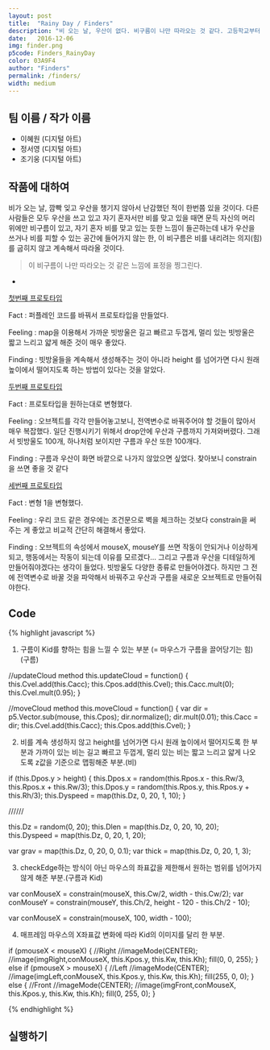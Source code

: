 ```yaml
---
layout: post
title:  "Rainy Day / Finders"
description: "비 오는 날, 우산이 없다. 비구름이 나만 따라오는 것 같다. 고등학교부터 함께 한 친구들(Friends)의 영어 알파벳 순서를 조금 바꾸어 Finders(발견자)로, 답을 찾아 발견해가는 친구들이라는 의미를 담고있다. "
date:   2016-12-06
img: finder.png
p5code: Finders_RainyDay
color: 03A9F4
author: "Finders"
permalink: /finders/
width: medium
---
```

## 팀 이름 / 작가 이름
- 이혜원 (디지털 아트)
- 정서영 (디지털 아트)
- 조기웅 (디지털 아트)


## 작품에 대하여

비가 오는 날, 깜빡 잊고 우산을 챙기지 않아서 난감했던 적이 한번쯤 있을 것이다.
다른 사람들은 모두 우산을 쓰고 있고 자기 혼자서만 비를 맞고 있을 때면 문득
자신의 머리 위에만 비구름이 있고, 자기 혼자 비를 맞고 있는 듯한 느낌이 들곤하는데
내가 우산을 쓰거나 비를 피할 수 있는 공간에 들어가지 않는 한,
이 비구름은 비를 내리려는 의지(힘)를 굽히지 않고 계속해서 따라올 것이다.

<blockquote>

이 비구름이 나만 따라오는 것 같은 느낌에 표정을 찡그린다.

</blockquote>

-
[첫번째 프로토타입](http://codepen.io/LeeHyeWon/pen/aByZOJ?editors=0010)

Fact : 퍼플레인 코드를 바꿔서 프로토타입을 만들었다.

Feeling : map을 이용해서 가까운 빗방울은 길고 빠르고 두껍게, 멀리 있는 빗방울은 짧고 느리고
얇게 해준 것이 매우 좋았다.

Finding : 빗방울들을 계속해서 생성해주는 것이 아니라 height 를 넘어가면 다시 원래 높이에서
떨어지도록 하는 방법이 있다는 것을 알았다.


[두번째 프로토타입](http://codepen.io/LeeHyeWon/pen/Mbveoe?editors=0010)

Fact : 프로토타입을 원하는대로 변형했다.

Feeling : 오브젝트를 각각 만들어놓고보니, 전역변수로 바꿔주어야 할 것들이 많아서 매우 복잡했다. 일단 진행시키기
위해서 drop안에 우산과 구름까지 가져와버렸다. 그래서 빗방울도 100개, 하나처럼 보이지만 구름과 우산 또한 100개다.

Finding : 구름과 우산이 화면 바깥으로 나가지 않았으면 싶었다. 찾아보니 constrain을 쓰면 좋을 것 같다


[세번째 프로토타입](http://codepen.io/LeeHyeWon/pen/WoExdb?editors=0010)

Fact : 변형 1을 변형했다.

Feeling : 우리 코드 같은 경우에는 조건문으로 벽을 체크하는 것보다 constrain을 써주는 게 좋았고 비교적 간단히
해결해서 좋았다.

Finding : 오브젝트의 속성에서 mouseX, mouseY를 쓰면 작동이 안되거나 이상하게 되고, 행동에서는 작동이 되는데
이유를 모르겠다… 그리고 구름과 우산을 디테일하게 만들어줘야겠다는 생각이 들었다. 빗방울도 다양한 종류로
만들어야겠다. 하지만 그 전에 전역변수로 바꿀 것을 파악해서 바꿔주고 우산과 구름을 새로운 오브젝트로
만들어줘야한다.

## Code
{% highlight javascript %}

1. 구름이 Kid를 향하는 힘을 느낄 수 있는 부분 (= 마우스가 구름을 끌어당기는 힘) (구름)


//updateCloud method
this.updateCloud = function() {
    this.Cvel.add(this.Cacc);
    this.Cpos.add(this.Cvel);
    this.Cacc.mult(0);
    this.Cvel.mult(0.95);
  }


  //moveCloud method
  this.moveCloud = function() {
    var dir = p5.Vector.sub(mouse, this.Cpos);
    dir.normalize();
    dir.mult(0.01);
    this.Cacc = dir;
    this.Cvel.add(this.Cacc);
    this.Cpos.add(this.Cvel);
  }




2. 비를 계속 생성하지 않고 height를 넘어가면 다시 원래 높이에서 떨어지도록 한 부분과 가까이 있는 비는 길고 빠르고 두껍게, 멀리 있는 비는 짧고 느리고 얇게 나오도록 z값을 기준으로 맵핑해준 부분.(비)


if (this.Dpos.y > height) {
      this.Dpos.x = random(this.Rpos.x - this.Rw/3, this.Rpos.x + this.Rw/3);
      this.Dpos.y = random(this.Rpos.y, this.Rpos.y + this.Rh/3);
      this.Dyspeed = map(this.Dz, 0, 20, 1, 10);
    }


//////


this.Dz = random(0, 20);
  this.Dlen = map(this.Dz, 0, 20, 10, 20);
  this.Dyspeed = map(this.Dz, 0, 20, 1, 20);


var grav = map(this.Dz, 0, 20, 0, 0.1);
var thick = map(this.Dz, 0, 20, 1, 3);




3. checkEdge하는 방식이 아닌 마우스의 좌표값을 제한해서 원하는 범위를 넘어가지 않게 해준 부분.(구름과 Kid)


var conMouseX = constrain(mouseX, this.Cw/2, width - this.Cw/2);
var conMouseY = constrain(mouseY, this.Ch/2, height - 120 - this.Ch/2 - 10);


var conMouseX = constrain(mouseX, 100, width - 100);




4. 매프레임 마우스의 X좌표값 변화에 따라 Kid의 이미지를 달리 한 부분.


if (pmouseX < mouseX) {
      //Right
      //imageMode(CENTER);
      //image(imgRight,conMouseX, this.Kpos.y, this.Kw, this.Kh);
      fill(0, 0, 255);
    } else if (pmouseX > mouseX) {
      //Left
      //imageMode(CENTER);
      //image(imgLeft,conMouseX, this.Kpos.y, this.Kw, this.Kh);
      fill(255, 0, 0);
    } else {
      //Front
      //imageMode(CENTER);
      //image(imgFront,conMouseX, this.Kpos.y, this.Kw, this.Kh);
      fill(0, 255, 0);
    }


{% endhighlight %}



## 실행하기

